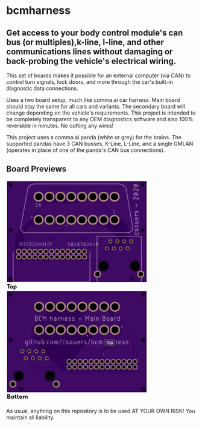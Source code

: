 
# bcmharness

## Get access to your body control module's can bus (or multiples),k-line, l-line, and other communications lines without damaging or back-probing the vehicle's electrical wiring.

This set of boards makes it possible for an external computer (via CAN) to control turn signals, lock doors, and more through the car's built-in diagnostic data connections.

Uses a two board setup, much like comma.ai car harness. Main board should stay the same for all cars and variants. The secondary board will change depending on the vehicle's requirements. This project is intended to be completely transparent to any OEM diagnostics software and also 100% reversible in minutes. No cutting any wires!

This project uses a comma.ai panda (white or grey) for the brains. The supported pandas have 3 CAN busses, K-Line, L-Line, and a single GMLAN (operates in place of one of the panda's CAN bus connections).

## Board Previews

![image info](./main_preview.png)

As usual, anything on this repository is to be used AT YOUR OWN RISK! You maintain all liability.
<!--stackedit_data:
eyJoaXN0b3J5IjpbLTIxNTEzMzYxMSwtMTEwMjgwNDYyNywxNT
MyNDM0Mjk2XX0=
-->
